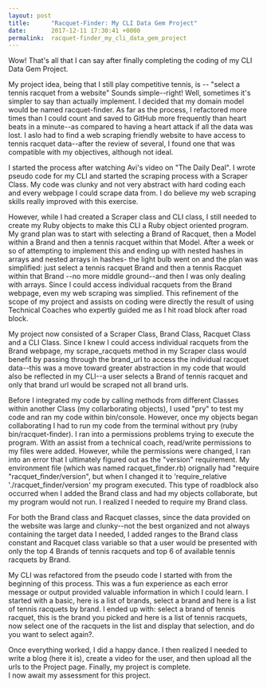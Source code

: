 ```yaml
---
layout: post
title:      "Racquet-Finder: My CLI Data Gem Project"
date:       2017-12-11 17:30:41 +0000
permalink:  racquet-finder_my_cli_data_gem_project
---
```



Wow!  That's all that I can say after finally completing the coding of my CLI Data Gem Project.

 My project idea, being that I still play competitive tennis, is -- "select a tennis racquet from a website"  Sounds simple--right!  Well, sometimes it's simpler to say than actually implement. I decided that my domain model would be named racquet-finder.  As far as the process, I refactored more times than I could count and saved to GitHub more frequently than heart beats in a minute--as compared to having a heart attack if all the data was lost.  I aslo had to find a web scraping friendly website to have access to tennis racquet data--after the review of several, I found one that was compatible with my objectives, although not ideal.


I started the process after watching Avi's video on "The Daily Deal".  I wrote pseudo code for my CLI and started the scraping process with a Scraper Class.  My code was clunky and not very abstract with hard coding each and every webpage I could scrape data from.  I do believe my web scraping skills really improved with this exercise.  

However, while I had created a Scraper class and CLI class, I still needed to create my Ruby objects to make this CLI a Ruby object oriented program.  My grand plan was to start with selecting a Brand of Racquet, then a Model within a Brand and then a tennis racquet within that Model.  After a week or so of attempting to implement this and ending up with nested hashes in arrays and nested arrays in hashes- the light bulb went on and the plan was simplified:  just select a tennis racquet Brand and then a tennis Racquet within that Brand --no more middle ground--and then I was only dealing with arrays.  Since I could access individual racquets from the Brand webpage, even my web scraping was simplied.  This refinement of the scope of my project and assists on coding were directly the result of using Technical Coaches who expertly guided me as I hit road block after road block.

My project now consisted of a Scraper Class,  Brand Class, Racquet Class and a CLI Class.  Since I knew I could access individual racquets from the Brand webpage, my scrape_racquets method in my Scraper class would benefit by passing through the brand_url to access the individual racquet data--this was a move toward greater abstraction in my code that would also be reflected in my CLI--a user selects a Brand of tennis racquet and only that brand url would be scraped not all brand urls.  

Before I integrated my code by calling methods from different Classes within another Class (my collarborating objects), I used "pry" to test my code and ran my code within bin/console.  However, once my objects began collaborating I had to run my code from the terminal without pry (ruby bin/racquet-finder).  I ran into a permissions problems trying to execute the program.  With an assist from a technical coach, read/write permissions to my files were added.  However, while the permissions were changed, I ran into an error that I ultimately figured out as the "version" requirement.  My environment file (which was named racquet_finder.rb) orignally had "require "racquet_finder/version", but when I changed it to 'require_relative './racquet_finder/version' my program executed.  This type of roadblock also occurred when I added the Brand class and had my objects collaborate, but my program would not run.  I realized  I needed to require my Brand class.

For both the Brand class and Racquet classes, since the data provided on the website was large and clunky--not the best organized and not always containing the target data I needed, I added ranges to the Brand class constant and Racquet class variable so that a user would be presented with only the top 4 Brands of tennis racquets and top 6 of available tennis racquets by Brand.  


My CLI was refactored from the pseudo code I started with from the beginning of this process.  This was a fun experience as each error message or output provided valuable information in which I could learn.  I started with a basic, here is a list of brands, select a brand and here is a list of tennis racquets by brand.  I ended up with:  select a brand of tennis racquet, this is the brand you picked and here is a list of tennis racquets, now select one of the racquets in the list and display that selection, and do you want to select again?.  


Once everything worked, I did a happy dance.  I then realized I needed to write a blog (here it is), create a video for the user, and then upload all the urls to the Project page.  Finally, my project is complete.  
I now await my assessment for this project.














